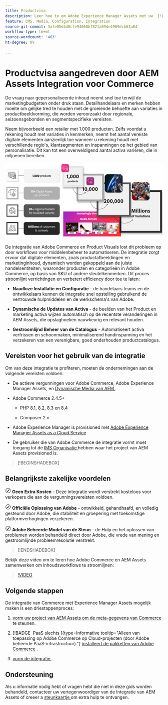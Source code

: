 ```yaml
---
title: Productvisa
description: Leer hoe te om Adobe Experience Manager Assets met uw  [!DNL Commerce]  instantie te integreren om de media dossiers voor uw Commerce opslagefront tot stand te brengen en te beheren.
feature: CMS, Media, Configuration, Integration
source-git-commit: 3afe05d4d0cfe94668bf821a09de4909dcb63a84
workflow-type: tm+mt
source-wordcount: '463'
ht-degree: 0%

---
```



# Productvisa aangedreven door AEM Assets Integration voor Commerce

De vraag naar gepersonaliseerde inhoud neemt snel toe terwijl de marketingbudgetten onder druk staan. Detailhandelaars en merken hebben moeite om gelijke tred te houden met de groeiende behoefte aan variaties in productbeeldvorming, die worden veroorzaakt door regionale, seizoensgebonden en segmentspecifieke vereisten.

Neem bijvoorbeeld een retailer met 1.000 producten. Zelfs voordat u rekening houdt met variaties in kenmerken, neemt het aantal vereiste digitale elementen aanzienlijk toe wanneer u rekening houdt met verschillende regio&#39;s, klantsegmenten en inspanningen op het gebied van personalisatie. Dit kan tot een overweldigend aantal activa variëren, die in miljoenen bereiken.

![ controle ](assets/product-visuals-example.png)

De integratie van Adobe Commerce en Product Visuals lost dit probleem op door workflows voor middelenbeheer te automatiseren. De integratie zorgt ervoor dat digitale elementen, zoals productafbeeldingen en marketinginhoud, dynamisch worden gekoppeld aan de juiste handelsentiteiten, waaronder producten en categorieën in Adobe Commerce, op basis van SKU of andere sleutelkenmerken. Dit proces stroomlijnt verrichtingen en verbetert efficiency door toe te laten:

* **Naadloze Installatie en Configuratie** - de handelaars teams en de ontwikkelaars kunnen de integratie snel opstelling gebruikend de vertrouwde hulpmiddelen en de werkschema&#39;s van Adobe.

* **Dynamische de Updates van Activa** - de beelden van het Product en marketing activa wijzen automatisch op de recentste veranderingen in AEM Assets, die opslaghoeken nauwkeurig en relevant houden.

* **Gestroomlijnd Beheer van de Catalogus** - Automatiseert activa verfrissen en schoonmaken, minimaliserend handinspanning en het verzekeren van een verenigbare, goed onderhouden productcatalogus.

## Vereisten voor het gebruik van de integratie

Om van deze integratie te profiteren, moeten de ondernemingen aan de volgende vereisten voldoen:

* De actieve vergunningen voor Adobe Commerce, Adobe Experience Manager Assets, en [ Dynamische Media van AEM ](https://experienceleague.adobe.com/nl/docs/experience-manager-65/content/assets/dynamic/administering-dynamic-media).

* Adobe Commerce 2.4.5+

   * PHP 8.1, 8.2, 8.3 en 8.4

   * Composer 2.x

* Adobe Experience Manager is provisioned met [ Adobe Experience Manager Assets as a Cloud Service ](https://experienceleague.adobe.com/nl/docs/experience-manager-cloud-service/content/assets/overview)

* De gebruiker die van Adobe Commerce de integratie vormt moet toegang tot de [ IMS Organisatie ](https://experienceleague.adobe.com/nl/docs/core-services/interface/administration/organizations#concept_EA8AEE5B02CF46ACBDAD6A8508646255) hebben waar het project van AEM Assets provisioned is.

>[!BEGINSHADEBOX]

## Belangrijkste zakelijke voordelen

![ controle ](assets/icon-check.png) **Geen Extra Kosten** - Deze integratie wordt verstrekt kosteloos voor verkopers die aan de vergunningsvereisten voldoen.

![ controle ](assets/icon-check.png) **Officiële Oplossing van Adobe** - ontwikkeld, gehandhaafd, en volledig gesteund door Adobe, die stabiliteit en groepering met toekomstige platformverhogingen verzekeren.

![ controle ](assets/icon-check.png) **Adobe Beheerde Model van de Steun** - de Hulp en het oplossen van problemen worden behandeld direct door Adobe, die vrede van mening en gestroomlijnde probleemresolutie verstrekt.

>[!ENDSHADEBOX]

Bekijk deze video om te leren hoe Adobe Commerce en AEM Assets samenwerken om inhoudsworkflows te stroomlijnen:

>[!VIDEO](https://video.tv.adobe.com/v/3447837)

## Volgende stappen

De integratie van Commerce met Experience Manager Assets mogelijk maken is een driestappenproces:

1. [ vorm uw project van AEM Assets om de meta-gegevens van Commerce ](get-started/configure-aem.md) te steunen.

1. [!BADGE &#x200B; PaaS slechts &#x200B;]{type=Informative tooltip="Alleen van toepassing op Adobe Commerce op Cloud-projecten (door Adobe beheerde PaaS-infrastructuur)."} [ installeert de pakketten van Adobe Commerce ](get-started/configure-commerce.md).

1. [ vorm de integratie ](get-started/setup-synchronization.md).

## Ondersteuning

Als u informatie nodig hebt of vragen hebt die niet in deze gids worden behandeld, contacteer uw vertegenwoordiger van de Integratie van AEM Assets of creeer a [ steunkaartje ](https://experienceleague.adobe.com/docs/commerce-knowledge-base/kb/help-center-guide/magento-help-center-user-guide.html?lang=nl-NL#submit-ticket) om extra hulp te ontvangen.
